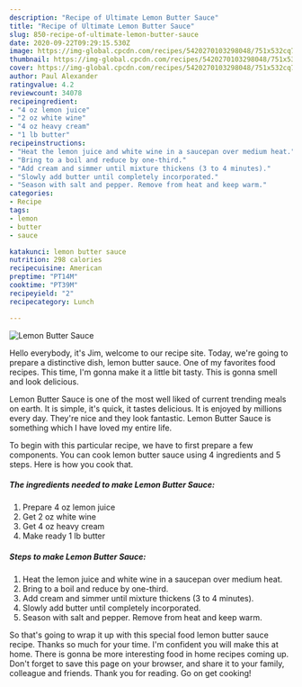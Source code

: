 ```yaml
---
description: "Recipe of Ultimate Lemon Butter Sauce"
title: "Recipe of Ultimate Lemon Butter Sauce"
slug: 850-recipe-of-ultimate-lemon-butter-sauce
date: 2020-09-22T09:29:15.530Z
image: https://img-global.cpcdn.com/recipes/5420270103298048/751x532cq70/lemon-butter-sauce-recipe-main-photo.jpg
thumbnail: https://img-global.cpcdn.com/recipes/5420270103298048/751x532cq70/lemon-butter-sauce-recipe-main-photo.jpg
cover: https://img-global.cpcdn.com/recipes/5420270103298048/751x532cq70/lemon-butter-sauce-recipe-main-photo.jpg
author: Paul Alexander
ratingvalue: 4.2
reviewcount: 34078
recipeingredient:
- "4 oz lemon juice"
- "2 oz white wine"
- "4 oz heavy cream"
- "1 lb butter"
recipeinstructions:
- "Heat the lemon juice and white wine in a saucepan over medium heat."
- "Bring to a boil and reduce by one-third."
- "Add cream and simmer until mixture thickens (3 to 4 minutes)."
- "Slowly add butter until completely incorporated."
- "Season with salt and pepper. Remove from heat and keep warm."
categories:
- Recipe
tags:
- lemon
- butter
- sauce

katakunci: lemon butter sauce 
nutrition: 298 calories
recipecuisine: American
preptime: "PT14M"
cooktime: "PT39M"
recipeyield: "2"
recipecategory: Lunch

---
```



![Lemon Butter Sauce](https://img-global.cpcdn.com/recipes/5420270103298048/751x532cq70/lemon-butter-sauce-recipe-main-photo.jpg)

Hello everybody, it's Jim, welcome to our recipe site. Today, we're going to prepare a distinctive dish, lemon butter sauce. One of my favorites food recipes. This time, I'm gonna make it a little bit tasty. This is gonna smell and look delicious.

Lemon Butter Sauce is one of the most well liked of current trending meals on earth. It is simple, it's quick, it tastes delicious. It is enjoyed by millions every day. They're nice and they look fantastic. Lemon Butter Sauce is something which I have loved my entire life.




To begin with this particular recipe, we have to first prepare a few components. You can cook lemon butter sauce using 4 ingredients and 5 steps. Here is how you cook that.

<!--inarticleads1-->

##### The ingredients needed to make Lemon Butter Sauce:

1. Prepare 4 oz lemon juice
1. Get 2 oz white wine
1. Get 4 oz heavy cream
1. Make ready 1 lb butter




<!--inarticleads2-->

##### Steps to make Lemon Butter Sauce:

1. Heat the lemon juice and white wine in a saucepan over medium heat.
1. Bring to a boil and reduce by one-third.
1. Add cream and simmer until mixture thickens (3 to 4 minutes).
1. Slowly add butter until completely incorporated.
1. Season with salt and pepper. Remove from heat and keep warm.




So that's going to wrap it up with this special food lemon butter sauce recipe. Thanks so much for your time. I'm confident you will make this at home. There is gonna be more interesting food in home recipes coming up. Don't forget to save this page on your browser, and share it to your family, colleague and friends. Thank you for reading. Go on get cooking!
